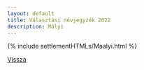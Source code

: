 ```yaml
---
layout: default
title: Választási névjegyzék 2022
description: Mályi
---
```


{% include settlementHTMLs/Maalyi.html %}

[Vissza](./)